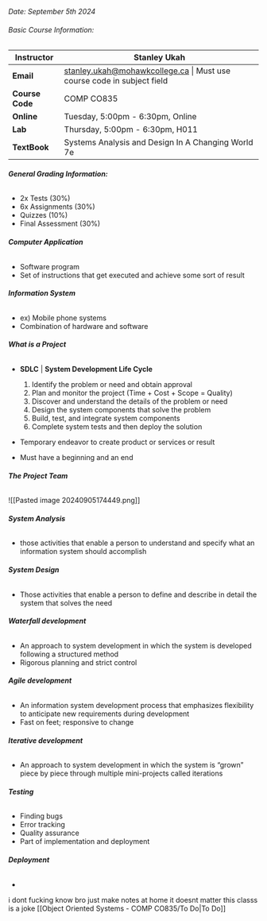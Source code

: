 *Date: September 5th 2024*

###### Basic Course Information:

| **Instructor**  | Stanley Ukah                                                                                                      |
| --------------- | ----------------------------------------------------------------------------------------------------------------- |
| **Email**       | [stanley.ukah@mohawkcollege.ca](mailto:bilal.al-momani@mohawkcollege.ca) \| Must use course code in subject field |
| **Course Code** | COMP CO835                                                                                                        |
| **Online**      | Tuesday, 5:00pm - 6:30pm, Online                                                                                  |
| **Lab**         | Thursday, 5:00pm - 6:30pm, H011                                                                                   |
| **TextBook**    | Systems Analysis and Design In A Changing World 7e                                                                |

###### **General Grading Information:**
- 2x Tests (30%)
- 6x Assignments (30%)
- Quizzes (10%)
- Final Assessment (30%) 

###### **Computer Application**
- Software program 
- Set of instructions that get executed and achieve some sort of result 

###### **Information System**
- ex) Mobile phone systems 
- Combination of hardware and software 

###### **What is a Project**
- **SDLC**  | **System Development Life Cycle** 
	1. Identify the problem or need and obtain approval 
	2. Plan and monitor the project (Time + Cost + Scope = Quality)
	3. Discover and understand the details of the problem or need 
	4. Design the system components that solve the problem 
	5. Build, test, and integrate system components 
	6. Complete system tests and then deploy the solution
	
- Temporary endeavor to create product or services or result 
- Must have a beginning and an end

###### **The Project Team**
![[Pasted image 20240905174449.png]]

###### **System Analysis**
- those activities that enable a person to understand and specify what an information system should accomplish
###### **System Design**
- Those activities that enable a person to define and describe in detail the system that solves the need
###### **Waterfall development** 
- An approach to system development in which the system is developed following a structured method  
- Rigorous planning and strict control
###### **Agile development** 
- An information system development process that emphasizes flexibility to anticipate new requirements during development  
- Fast on feet; responsive to change  
###### **Iterative development**
- An approach to system development in which the system is “grown” piece by piece through multiple mini-projects called iterations
###### **Testing**
- Finding bugs
- Error tracking 
- Quality assurance 
- Part of implementation and deployment 

###### **Deployment**
- 
i dont fucking know bro just make notes at home it doesnt matter this classs is a joke 
 [[Object Oriented Systems - COMP CO835/To Do|To Do]]


